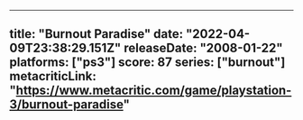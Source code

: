 
---
title: "Burnout Paradise"
date: "2022-04-09T23:38:29.151Z"
releaseDate: "2008-01-22"
platforms: ["ps3"]
score: 87
series: ["burnout"]
metacriticLink: "https://www.metacritic.com/game/playstation-3/burnout-paradise"
---
